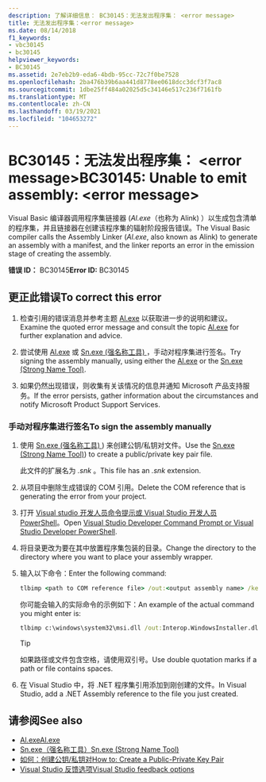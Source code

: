 ```yaml
---
description: 了解详细信息： BC30145：无法发出程序集： <error message>
title: 无法发出程序集：<error message>
ms.date: 08/14/2018
f1_keywords:
- vbc30145
- bc30145
helpviewer_keywords:
- BC30145
ms.assetid: 2e7eb2b9-eda6-4bdb-95cc-72c7f0be7528
ms.openlocfilehash: 2ba476b39b6aa441d8778ee0618dcc3dcf3f7ac8
ms.sourcegitcommit: 1dbe25ff484a02025d5c34146e517c236f7161fb
ms.translationtype: MT
ms.contentlocale: zh-CN
ms.lasthandoff: 03/19/2021
ms.locfileid: "104653272"
---
```

# <a name="bc30145-unable-to-emit-assembly-error-message"></a><span data-ttu-id="d393c-103">BC30145：无法发出程序集： \<error message></span><span class="sxs-lookup"><span data-stu-id="d393c-103">BC30145: Unable to emit assembly: \<error message></span></span>

<span data-ttu-id="d393c-104">Visual Basic 编译器调用程序集链接器 (*Al.exe*（也称为 Alink) ）以生成包含清单的程序集，并且链接器在创建该程序集的辐射阶段报告错误。</span><span class="sxs-lookup"><span data-stu-id="d393c-104">The Visual Basic compiler calls the Assembly Linker (*Al.exe*, also known as Alink) to generate an assembly with a manifest, and the linker reports an error in the emission stage of creating the assembly.</span></span>

<span data-ttu-id="d393c-105">**错误 ID：** BC30145</span><span class="sxs-lookup"><span data-stu-id="d393c-105">**Error ID:** BC30145</span></span>

## <a name="to-correct-this-error"></a><span data-ttu-id="d393c-106">更正此错误</span><span class="sxs-lookup"><span data-stu-id="d393c-106">To correct this error</span></span>

1. <span data-ttu-id="d393c-107">检查引用的错误消息并参考主题 [Al.exe](../../../framework/tools/al-exe-assembly-linker.md) 以获取进一步的说明和建议。</span><span class="sxs-lookup"><span data-stu-id="d393c-107">Examine the quoted error message and consult the topic [Al.exe](../../../framework/tools/al-exe-assembly-linker.md) for further explanation and advice.</span></span>

2. <span data-ttu-id="d393c-108">尝试使用 [Al.exe](../../../framework/tools/al-exe-assembly-linker.md) 或 [Sn.exe (强名称工具) ](../../../framework/tools/sn-exe-strong-name-tool.md)，手动对程序集进行签名。</span><span class="sxs-lookup"><span data-stu-id="d393c-108">Try signing the assembly manually, using either the [Al.exe](../../../framework/tools/al-exe-assembly-linker.md) or the [Sn.exe (Strong Name Tool)](../../../framework/tools/sn-exe-strong-name-tool.md).</span></span>

3. <span data-ttu-id="d393c-109">如果仍然出现错误，则收集有关该情况的信息并通知 Microsoft 产品支持服务。</span><span class="sxs-lookup"><span data-stu-id="d393c-109">If the error persists, gather information about the circumstances and notify Microsoft Product Support Services.</span></span>

### <a name="to-sign-the-assembly-manually"></a><span data-ttu-id="d393c-110">手动对程序集进行签名</span><span class="sxs-lookup"><span data-stu-id="d393c-110">To sign the assembly manually</span></span>

1. <span data-ttu-id="d393c-111">使用 [Sn.exe (强名称工具) ](../../../framework/tools/sn-exe-strong-name-tool.md)) 来创建公钥/私钥对文件。</span><span class="sxs-lookup"><span data-stu-id="d393c-111">Use the [Sn.exe (Strong Name Tool)](../../../framework/tools/sn-exe-strong-name-tool.md)) to create a public/private key pair file.</span></span>

   <span data-ttu-id="d393c-112">此文件的扩展名为 *.snk* 。</span><span class="sxs-lookup"><span data-stu-id="d393c-112">This file has an *.snk* extension.</span></span>

2. <span data-ttu-id="d393c-113">从项目中删除生成错误的 COM 引用。</span><span class="sxs-lookup"><span data-stu-id="d393c-113">Delete the COM reference that is generating the error from your project.</span></span>

3. <span data-ttu-id="d393c-114">打开 [Visual studio 开发人员命令提示或 Visual Studio 开发人员 PowerShell](/visualstudio/ide/reference/command-prompt-powershell)。</span><span class="sxs-lookup"><span data-stu-id="d393c-114">Open [Visual Studio Developer Command Prompt or Visual Studio Developer PowerShell](/visualstudio/ide/reference/command-prompt-powershell).</span></span>

4. <span data-ttu-id="d393c-115">将目录更改为要在其中放置程序集包装的目录。</span><span class="sxs-lookup"><span data-stu-id="d393c-115">Change the directory to the directory where you want to place your assembly wrapper.</span></span>

5. <span data-ttu-id="d393c-116">输入以下命令：</span><span class="sxs-lookup"><span data-stu-id="d393c-116">Enter the following command:</span></span>

    ```cmd
    tlbimp <path to COM reference file> /out:<output assembly name> /keyfile:<path to .snk file>
    ```

   <span data-ttu-id="d393c-117">你可能会输入的实际命令的示例如下：</span><span class="sxs-lookup"><span data-stu-id="d393c-117">An example of the actual command you might enter is:</span></span>

    ```cmd
    tlbimp c:\windows\system32\msi.dll /out:Interop.WindowsInstaller.dll /keyfile:"c:\documents and settings\mykey.snk"
    ```

   > [!TIP]
   > <span data-ttu-id="d393c-118">如果路径或文件包含空格，请使用双引号。</span><span class="sxs-lookup"><span data-stu-id="d393c-118">Use double quotation marks if a path or file contains spaces.</span></span>

6. <span data-ttu-id="d393c-119">在 Visual Studio 中，将 .NET 程序集引用添加到刚创建的文件。</span><span class="sxs-lookup"><span data-stu-id="d393c-119">In Visual Studio, add a .NET Assembly reference to the file you just created.</span></span>

## <a name="see-also"></a><span data-ttu-id="d393c-120">请参阅</span><span class="sxs-lookup"><span data-stu-id="d393c-120">See also</span></span>

- [<span data-ttu-id="d393c-121">Al.exe</span><span class="sxs-lookup"><span data-stu-id="d393c-121">Al.exe</span></span>](../../../framework/tools/al-exe-assembly-linker.md)
- [<span data-ttu-id="d393c-122">Sn.exe（强名称工具）</span><span class="sxs-lookup"><span data-stu-id="d393c-122">Sn.exe (Strong Name Tool)</span></span>](../../../framework/tools/sn-exe-strong-name-tool.md)
- [<span data-ttu-id="d393c-123">如何：创建公钥/私钥对</span><span class="sxs-lookup"><span data-stu-id="d393c-123">How to: Create a Public-Private Key Pair</span></span>](../../../standard/assembly/create-public-private-key-pair.md)
- [<span data-ttu-id="d393c-124">Visual Studio 反馈选项</span><span class="sxs-lookup"><span data-stu-id="d393c-124">Visual Studio feedback options</span></span>](/visualstudio/ide/feedback-options)
